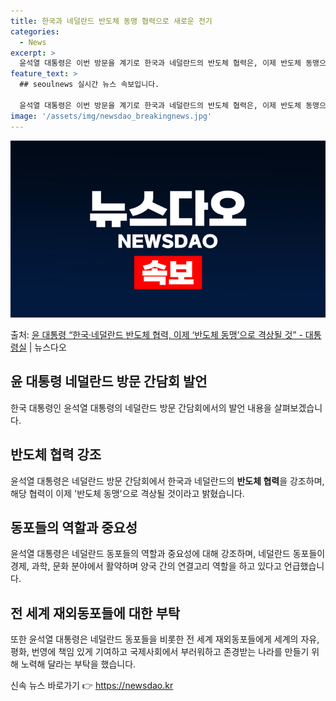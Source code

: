 ```yaml
---
title: 한국과 네덜란드 반도체 동맹 협력으로 새로운 전기
categories:
  - News
excerpt: >
  윤석열 대통령은 이번 방문을 계기로 한국과 네덜란드의 반도체 협력은, 이제 반도체 동맹으로 관계가 격상되게 …
feature_text: >
  ## seoulnews 실시간 뉴스 속보입니다.

  윤석열 대통령은 이번 방문을 계기로 한국과 네덜란드의 반도체 협력은, 이제 반도체 동맹으로 관계가 격상되게 …
image: '/assets/img/newsdao_breakingnews.jpg'
---
```


![뉴스다오 속보](/assets/img/newsdao_breakingnews.jpg)

<p>출처: <a href="https://newsdao.kr/2789" rel="dofollow">윤 대통령 “한국·네덜란드 반도체 협력, 이제 ‘반도체 동맹’으로 격상될 것”   - 대통령실</a> | 뉴스다오</p>

<h2 data-ke-size="size26">윤 대통령 네덜란드 방문 간담회 발언</h2>
<p data-ke-size="size16">한국 대통령인 윤석열 대통령의 네덜란드 방문 간담회에서의 발언 내용을 살펴보겠습니다.</p>

<h2 data-ke-size="size24">반도체 협력 강조</h2>
<p data-ke-size="size16">윤석열 대통령은 네덜란드 방문 간담회에서 한국과 네덜란드의 <b>반도체 협력</b>을 강조하며, 해당 협력이 이제 '반도체 동맹'으로 격상될 것이라고 밝혔습니다.</p>

<h2 data-ke-size="size24">동포들의 역할과 중요성</h2>
<p data-ke-size="size16">윤석열 대통령은 네덜란드 동포들의 역할과 중요성에 대해 강조하며, 네덜란드 동포들이 경제, 과학, 문화 분야에서 활약하며 양국 간의 연결고리 역할을 하고 있다고 언급했습니다.</p>

<h2 data-ke-size="size24">전 세계 재외동포들에 대한 부탁</h2>
<p data-ke-size="size16">또한 윤석열 대통령은 네덜란드 동포들을 비롯한 전 세계 재외동포들에게 세계의 자유, 평화, 번영에 책임 있게 기여하고 국제사회에서 부러워하고 존경받는 나라를 만들기 위해 노력해 달라는 부탁을 했습니다.</p>
 

신속 뉴스 바로가기 👉 <a href="https://newsdao.kr" rel="dofollow">https://newsdao.kr</a>


